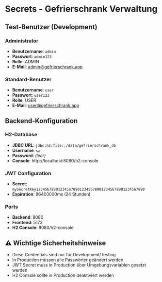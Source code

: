 # Secrets - Gefrierschrank Verwaltung

## Test-Benutzer (Development)

### Administrator
- **Benutzername**: `admin`
- **Passwort**: `admin123`
- **Rolle**: ADMIN
- **E-Mail**: admin@gefrierschrank.app

### Standard-Benutzer
- **Benutzername**: `user`
- **Passwort**: `user123`
- **Rolle**: USER
- **E-Mail**: user@gefrierschrank.app

## Backend-Konfiguration

### H2-Database
- **JDBC URL**: `jdbc:h2:file:./data/gefrierschrank_db`
- **Username**: `sa`
- **Password**: *(leer)*
- **Console**: http://localhost:8080/h2-console

### JWT Configuration
- **Secret**: `mySecretKey12345678901234567890123456789012345678901234567890`
- **Expiration**: 86400000ms (24 Stunden)

### Ports
- **Backend**: 8080
- **Frontend**: 5173
- **H2 Console**: 8080/h2-console

## ⚠️ Wichtige Sicherheitshinweise

- Diese Credentials sind nur für Development/Testing
- In Production müssen alle Passwörter geändert werden
- JWT Secret muss in Production über Umgebungsvariablen gesetzt werden
- H2 Console sollte in Production deaktiviert werden